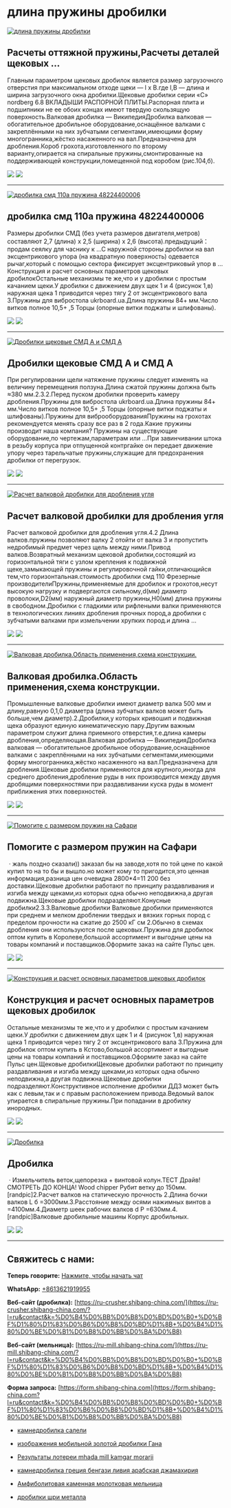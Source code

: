 # длина пружины дробилки

<a href="https://swt.shibang-china.com/?l=ru&img&k=%D0%B4%D0%BB%D0%B8%D0%BD%D0%B0+%D0%BF%D1%80%D1%83%D0%B6%D0%B8%D0%BD%D1%8B+%D0%B4%D1%80%D0%BE%D0%B1%D0%B8%D0%BB%D0%BA%D0%B8" target="_blank">![длина пружины дробилки](http://static.shibang-china.com/all-800x300/1132.jpg)</a>

## Расчеты оттяжной пружины,Расчеты деталей щековых …
Главным параметром щековых дробилок является размер загрузочного отверстия при максимальном отходе щеки — l х В.где l,В — длина и ширина загрузочного окна дробилки.Щековые дробилки серии &#171;С&#187; nordberg 6.8 ВКЛАДЫШИ РАСПОРНОЙ ПЛИТЫ.Распорная плита и подшипники не ее обоих концах имеют твердую скользящую поверхность.Валковая дробилка — ВикипедияДробилка валковая — обогатительное дробильное оборудование,оснащённое валками с закреплёнными на них зубчатыми сегментами,имеющими форму многогранника,жёстко насаженного на вал.Предназначена для дробления.Короб грохота,изготовленного по второму варианту,опирается на спиральные пружины,смонтированные на поддерживающей кон&#173;струкции,помещенной под коробом (рис.104,б).


<a href="https://whatsapp.shibangsoft.com/WhatsApp.php" target="_blank" title="WhatsApp">![](http://static.shibang-china.com/icon/whatsapp.png)</a> <a href="https://swt.shibang-china.com/?l=ru&icon&k=%D0%B4%D0%BB%D0%B8%D0%BD%D0%B0+%D0%BF%D1%80%D1%83%D0%B6%D0%B8%D0%BD%D1%8B+%D0%B4%D1%80%D0%BE%D0%B1%D0%B8%D0%BB%D0%BA%D0%B8" target="_blank">![](http://static.shibang-china.com/icon/chat-ru.png)</a>

---

<a href="https://swt.shibang-china.com/?l=ru&img&k=%D0%B4%D0%BB%D0%B8%D0%BD%D0%B0+%D0%BF%D1%80%D1%83%D0%B6%D0%B8%D0%BD%D1%8B+%D0%B4%D1%80%D0%BE%D0%B1%D0%B8%D0%BB%D0%BA%D0%B8" target="_blank">![дробилка смд 110а пружина 48224400006](http://static.shibang-china.com/all-800x300/36.jpg)</a>

## дробилка смд 110а пружина 48224400006
Размеры дробилки СМД (без учета размеров двигателя,метров) составляют 2,7 (длина) х 2,5 (ширина) х 2,6 (высота).предыдущий： продам сеялку для часнику к …С наружной стороны дробилки на вал эксцентрикового упора (на квадратную поверхность) одевается рычаг,который с помощью сек&#173;тора фиксирует эксцентриковый упор в …Конструкция и расчет основных параметров щековых дробилокОстальные механизмы те же,что и у дробилки с простым качанием щеки.У дробилки с движением двух щек 1 и 4 (рисунок 1,в) наружная щека 1 приводится через тягу 2 от эксцентрикового вала 3.Пружины для вибростола ukrboard.ua.Длина пружины 84+ мм.Число витков полное 10,5+ ,5 Торцы (опорные витки поджаты и шлифованы).


<a href="https://whatsapp.shibangsoft.com/WhatsApp.php" target="_blank" title="WhatsApp">![](http://static.shibang-china.com/icon/whatsapp.png)</a> <a href="https://swt.shibang-china.com/?l=ru&icon&k=%D0%B4%D0%BB%D0%B8%D0%BD%D0%B0+%D0%BF%D1%80%D1%83%D0%B6%D0%B8%D0%BD%D1%8B+%D0%B4%D1%80%D0%BE%D0%B1%D0%B8%D0%BB%D0%BA%D0%B8" target="_blank">![](http://static.shibang-china.com/icon/chat-ru.png)</a>

---

<a href="https://swt.shibang-china.com/?l=ru&img&k=%D0%B4%D0%BB%D0%B8%D0%BD%D0%B0+%D0%BF%D1%80%D1%83%D0%B6%D0%B8%D0%BD%D1%8B+%D0%B4%D1%80%D0%BE%D0%B1%D0%B8%D0%BB%D0%BA%D0%B8" target="_blank">![Дробилки щековые СМД А и СМД А](http://static.shibang-china.com/all-800x300/441.jpg)</a>

## Дробилки щековые СМД А и СМД А
При регулировании щели натяжение пружины следует изменять на величину перемещения ползуна.Длина сжатой пружины должна быть ≈380 мм.2.3.2.Перед пуском дробилки проверить камеру дробления.Пружины для вибростола ukrboard.ua.Длина пружины 84+ мм.Число витков полное 10,5+ ,5 Торцы (опорные витки поджаты и шлифованы).Пружины для виброоборудованияПружины на грохотах рекомендуется менять сразу все раз в 2 года.Какие пружины производит наша компания? Пружины на существующие оборудование,по чертежам,параметрам или …При завинчивании штока в резьбу корпуса при отпущенной контргайке он передает движение упору через тарельчатые пружины,служащие для предохранения дробилки от перегрузок.


<a href="https://whatsapp.shibangsoft.com/WhatsApp.php" target="_blank" title="WhatsApp">![](http://static.shibang-china.com/icon/whatsapp.png)</a> <a href="https://swt.shibang-china.com/?l=ru&icon&k=%D0%B4%D0%BB%D0%B8%D0%BD%D0%B0+%D0%BF%D1%80%D1%83%D0%B6%D0%B8%D0%BD%D1%8B+%D0%B4%D1%80%D0%BE%D0%B1%D0%B8%D0%BB%D0%BA%D0%B8" target="_blank">![](http://static.shibang-china.com/icon/chat-ru.png)</a>

---

<a href="https://swt.shibang-china.com/?l=ru&img&k=%D0%B4%D0%BB%D0%B8%D0%BD%D0%B0+%D0%BF%D1%80%D1%83%D0%B6%D0%B8%D0%BD%D1%8B+%D0%B4%D1%80%D0%BE%D0%B1%D0%B8%D0%BB%D0%BA%D0%B8" target="_blank">![Расчет валковой дробилки для дробления угля](http://static.shibang-china.com/all-800x300/944.jpg)</a>

## Расчет валковой дробилки для дробления угля
Расчет валковой дробилки для дробления угля.4.2 Длина валков.пружины позволяют валку 2 отойти от валка 3 и пропустить недробимый предмет через щель между ними.Привод валков.Возвратный механизм щековой дробилки,состоящий из горизонтальной тяги с узлом крепления к подвижной щеке,замыкающей пружины и регулировочной гайки,отличающийся тем,что горизонтальная.стоимость дробилки смд 110 Фрезерные производителиПружины,применяемые для дробилок и грохотов,несут высокую нагрузку и подвергаются сильному,d(мм) диаметр проволоки,D2(мм) наружный диаметр пружины,H0(мм) длина пружины в свободном.Дробилки с гладкими или рифлеными валки применяются в технологических линиях дробления прочных пород,а дробилки с зубчатыми валками при измельчении хрупких пород.и длина …


<a href="https://whatsapp.shibangsoft.com/WhatsApp.php" target="_blank" title="WhatsApp">![](http://static.shibang-china.com/icon/whatsapp.png)</a> <a href="https://swt.shibang-china.com/?l=ru&icon&k=%D0%B4%D0%BB%D0%B8%D0%BD%D0%B0+%D0%BF%D1%80%D1%83%D0%B6%D0%B8%D0%BD%D1%8B+%D0%B4%D1%80%D0%BE%D0%B1%D0%B8%D0%BB%D0%BA%D0%B8" target="_blank">![](http://static.shibang-china.com/icon/chat-ru.png)</a>

---

<a href="https://swt.shibang-china.com/?l=ru&img&k=%D0%B4%D0%BB%D0%B8%D0%BD%D0%B0+%D0%BF%D1%80%D1%83%D0%B6%D0%B8%D0%BD%D1%8B+%D0%B4%D1%80%D0%BE%D0%B1%D0%B8%D0%BB%D0%BA%D0%B8" target="_blank">![Валковая дробилка.Область применения,схема конструкции.](http://static.shibang-china.com/all-800x300/582.jpg)</a>

## Валковая дробилка.Область применения,схема конструкции.
Промышленные валковые дробилки имеют диаметр валка 500 мм и длину,равную 0,1,0 диаметра (длина зубчатых валков может быть больше,чем диаметр).2.Дробилки,у которых кривошип и подвижная щека образуют единую кинематическую пару.Другим важным параметром служит длина приемного отверстия,т.е.длина камеры дробления,определяющая.Валковая дробилка — ВикипедияДробилка валковая — обогатительное дробильное оборудование,оснащённое валками с закреплёнными на них зубчатыми сегментами,имеющими форму многогранника,жёстко насаженного на вал.Предназначена для дробления.Щековые дробилки применяются для крупного,иногда для среднего дробления,дробление руды в них производится между двумя дробящими поверхностями при раздавливании куска руды в момент приближения этих поверхностей.


<a href="https://whatsapp.shibangsoft.com/WhatsApp.php" target="_blank" title="WhatsApp">![](http://static.shibang-china.com/icon/whatsapp.png)</a> <a href="https://swt.shibang-china.com/?l=ru&icon&k=%D0%B4%D0%BB%D0%B8%D0%BD%D0%B0+%D0%BF%D1%80%D1%83%D0%B6%D0%B8%D0%BD%D1%8B+%D0%B4%D1%80%D0%BE%D0%B1%D0%B8%D0%BB%D0%BA%D0%B8" target="_blank">![](http://static.shibang-china.com/icon/chat-ru.png)</a>

---

<a href="https://swt.shibang-china.com/?l=ru&img&k=%D0%B4%D0%BB%D0%B8%D0%BD%D0%B0+%D0%BF%D1%80%D1%83%D0%B6%D0%B8%D0%BD%D1%8B+%D0%B4%D1%80%D0%BE%D0%B1%D0%B8%D0%BB%D0%BA%D0%B8" target="_blank">![Помогите с размером пружин на Сафари](http://static.shibang-china.com/all-800x300/1264.jpg)</a>

## Помогите с размером пружин на Сафари
&nbsp;&#0183;&#32;жаль поздно сказали)) заказал бы на заводе,хотя по той цене по какой купил то на то бы и вышло.но может кому то пригодится,это ценная информация,разница цен очевидна 2800*4=11 200 без доставки.Щековые дробилки работают по принципу раздавливания и изгиба между щеками,из которых одна обычно неподвижна,а другая подвижна.Щековые дробилки подразделяют.Конусные дробилки2.3.3.Валковые дробилки Валковые дробилки применяются при среднем и мелком дроблении твердых и вязких горных пород с пределом прочности на сжатие до 2500 кГ см 2.Обычно в схемах дробления они используются после щековых.Пружина для дробилок оптом купить в Королеве,большой ассортимент и выгодные цены на товары компаний и поставщиков.Оформите заказ на сайте Пульс цен.


<a href="https://whatsapp.shibangsoft.com/WhatsApp.php" target="_blank" title="WhatsApp">![](http://static.shibang-china.com/icon/whatsapp.png)</a> <a href="https://swt.shibang-china.com/?l=ru&icon&k=%D0%B4%D0%BB%D0%B8%D0%BD%D0%B0+%D0%BF%D1%80%D1%83%D0%B6%D0%B8%D0%BD%D1%8B+%D0%B4%D1%80%D0%BE%D0%B1%D0%B8%D0%BB%D0%BA%D0%B8" target="_blank">![](http://static.shibang-china.com/icon/chat-ru.png)</a>

---

<a href="https://swt.shibang-china.com/?l=ru&img&k=%D0%B4%D0%BB%D0%B8%D0%BD%D0%B0+%D0%BF%D1%80%D1%83%D0%B6%D0%B8%D0%BD%D1%8B+%D0%B4%D1%80%D0%BE%D0%B1%D0%B8%D0%BB%D0%BA%D0%B8" target="_blank">![Конструкция и расчет основных параметров щековых дробилок](http://static.shibang-china.com/all-800x300/547.jpg)</a>

## Конструкция и расчет основных параметров щековых дробилок
Остальные механизмы те же,что и у дробилки с простым качанием щеки.У дробилки с движением двух щек 1 и 4 (рисунок 1,в) наружная щека 1 приводится через тягу 2 от эксцентрикового вала 3.Пружина для дробилок оптом купить в Кстово,большой ассортимент и выгодные цены на товары компаний и поставщиков.Оформите заказ на сайте Пульс цен.Щековые дробилкиЩековые дробилки работают по принципу раздавливания и изгиба между щеками,из которых одна обычно неподвижна,а другая подвижна.Щековые дробилки подразделяют.Конструктивное исполнение дробилки ДДЗ может быть как с левым,так и с правым расположением привода.Ведомый валок упирается в спиральные пружины.При попадании в дробилку инородных.


<a href="https://whatsapp.shibangsoft.com/WhatsApp.php" target="_blank" title="WhatsApp">![](http://static.shibang-china.com/icon/whatsapp.png)</a> <a href="https://swt.shibang-china.com/?l=ru&icon&k=%D0%B4%D0%BB%D0%B8%D0%BD%D0%B0+%D0%BF%D1%80%D1%83%D0%B6%D0%B8%D0%BD%D1%8B+%D0%B4%D1%80%D0%BE%D0%B1%D0%B8%D0%BB%D0%BA%D0%B8" target="_blank">![](http://static.shibang-china.com/icon/chat-ru.png)</a>

---

<a href="https://swt.shibang-china.com/?l=ru&img&k=%D0%B4%D0%BB%D0%B8%D0%BD%D0%B0+%D0%BF%D1%80%D1%83%D0%B6%D0%B8%D0%BD%D1%8B+%D0%B4%D1%80%D0%BE%D0%B1%D0%B8%D0%BB%D0%BA%D0%B8" target="_blank">![Дробилка](http://static.shibang-china.com/all-800x300/291.jpg)</a>

## Дробилка
&nbsp;&#0183;&#32;Измельчитель веток,щепорезка + винтовой колун.ТЕСТ Драйв! СМОТРЕТЬ ДО КОНЦА! Wood chipper Рубит ветку до 150мм.[randpic]2.Расчет валков на статическую прочность 2.Длина бочки валков L б =3000мм.3.Расстояние между осями нажимных винтов а =4100мм.4.Диаметр шеек рабочих валков d Р =630мм.4.[randpic]Валковые дробильные машины Корпус дробильных.

<a href="https://whatsapp.shibangsoft.com/WhatsApp.php" target="_blank" title="WhatsApp">![](http://static.shibang-china.com/icon/whatsapp.png)</a> <a href="https://swt.shibang-china.com/?l=ru&icon&k=%D0%B4%D0%BB%D0%B8%D0%BD%D0%B0+%D0%BF%D1%80%D1%83%D0%B6%D0%B8%D0%BD%D1%8B+%D0%B4%D1%80%D0%BE%D0%B1%D0%B8%D0%BB%D0%BA%D0%B8" target="_blank">![](http://static.shibang-china.com/icon/chat-ru.png)</a>

---
## Свяжитесь с нами:

**Теперь говорите:** [Нажмите, чтобы начать чат](https://swt.shibang-china.com?l=ru&contact&k=%D0%B4%D0%BB%D0%B8%D0%BD%D0%B0+%D0%BF%D1%80%D1%83%D0%B6%D0%B8%D0%BD%D1%8B+%D0%B4%D1%80%D0%BE%D0%B1%D0%B8%D0%BB%D0%BA%D0%B8)

**WhatsApp:**  [+8613621919955](https://whatsapp.shibangsoft.com/WhatsApp.php)

**Веб-сайт (дробилка):** [https://ru-crusher.shibang-china.com/](https://ru-crusher.shibang-china.com/?l=ru&contact&k=%D0%B4%D0%BB%D0%B8%D0%BD%D0%B0+%D0%BF%D1%80%D1%83%D0%B6%D0%B8%D0%BD%D1%8B+%D0%B4%D1%80%D0%BE%D0%B1%D0%B8%D0%BB%D0%BA%D0%B8)

**Веб-сайт (мельница):** [https://ru-mill.shibang-china.com/](https://ru-mill.shibang-china.com/?l=ru&contact&k=%D0%B4%D0%BB%D0%B8%D0%BD%D0%B0+%D0%BF%D1%80%D1%83%D0%B6%D0%B8%D0%BD%D1%8B+%D0%B4%D1%80%D0%BE%D0%B1%D0%B8%D0%BB%D0%BA%D0%B8)

**Форма запроса:** [https://form.shibang-china.com](https://form.shibang-china.com?l=ru&contact&k=%D0%B4%D0%BB%D0%B8%D0%BD%D0%B0+%D0%BF%D1%80%D1%83%D0%B6%D0%B8%D0%BD%D1%8B+%D0%B4%D1%80%D0%BE%D0%B1%D0%B8%D0%BB%D0%BA%D0%B8)

* [камнедробилка салели](../134/%D0%BA%D0%B0%D0%BC%D0%BD%D0%B5%D0%B4%D1%80%D0%BE%D0%B1%D0%B8%D0%BB%D0%BA%D0%B0%20%D1%81%D0%B0%D0%BB%D0%B5%D0%BB%D0%B8.md)

* [изображения мобильной золотой дробилки Гана](../135/%D0%B8%D0%B7%D0%BE%D0%B1%D1%80%D0%B0%D0%B6%D0%B5%D0%BD%D0%B8%D1%8F%20%D0%BC%D0%BE%D0%B1%D0%B8%D0%BB%D1%8C%D0%BD%D0%BE%D0%B9%20%D0%B7%D0%BE%D0%BB%D0%BE%D1%82%D0%BE%D0%B9%20%D0%B4%D1%80%D0%BE%D0%B1%D0%B8%D0%BB%D0%BA%D0%B8%20%D0%93%D0%B0%D0%BD%D0%B0.md)

* [Результаты лотереи mhada mill kamgar morarji](../134/%D0%A0%D0%B5%D0%B7%D1%83%D0%BB%D1%8C%D1%82%D0%B0%D1%82%D1%8B%20%D0%BB%D0%BE%D1%82%D0%B5%D1%80%D0%B5%D0%B8%20mhada%20mill%20kamgar%20morarji.md)

* [камнедробилка греция бенгази ливия арабская джамахирия](../134/%D0%BA%D0%B0%D0%BC%D0%BD%D0%B5%D0%B4%D1%80%D0%BE%D0%B1%D0%B8%D0%BB%D0%BA%D0%B0%20%D0%B3%D1%80%D0%B5%D1%86%D0%B8%D1%8F%20%D0%B1%D0%B5%D0%BD%D0%B3%D0%B0%D0%B7%D0%B8%20%D0%BB%D0%B8%D0%B2%D0%B8%D1%8F%20%D0%B0%D1%80%D0%B0%D0%B1%D1%81%D0%BA%D0%B0%D1%8F%20%D0%B4%D0%B6%D0%B0%D0%BC%D0%B0%D1%85%D0%B8%D1%80%D0%B8%D1%8F.md)

* [Амфиболитовая каменная молотковая мельница](../134/%D0%90%D0%BC%D1%84%D0%B8%D0%B1%D0%BE%D0%BB%D0%B8%D1%82%D0%BE%D0%B2%D0%B0%D1%8F%20%D0%BA%D0%B0%D0%BC%D0%B5%D0%BD%D0%BD%D0%B0%D1%8F%20%D0%BC%D0%BE%D0%BB%D0%BE%D1%82%D0%BA%D0%BE%D0%B2%D0%B0%D1%8F%20%D0%BC%D0%B5%D0%BB%D1%8C%D0%BD%D0%B8%D1%86%D0%B0.md)

* [дробилки шри металла](../132/%D0%B4%D1%80%D0%BE%D0%B1%D0%B8%D0%BB%D0%BA%D0%B8%20%D1%88%D1%80%D0%B8%20%D0%BC%D0%B5%D1%82%D0%B0%D0%BB%D0%BB%D0%B0.md)